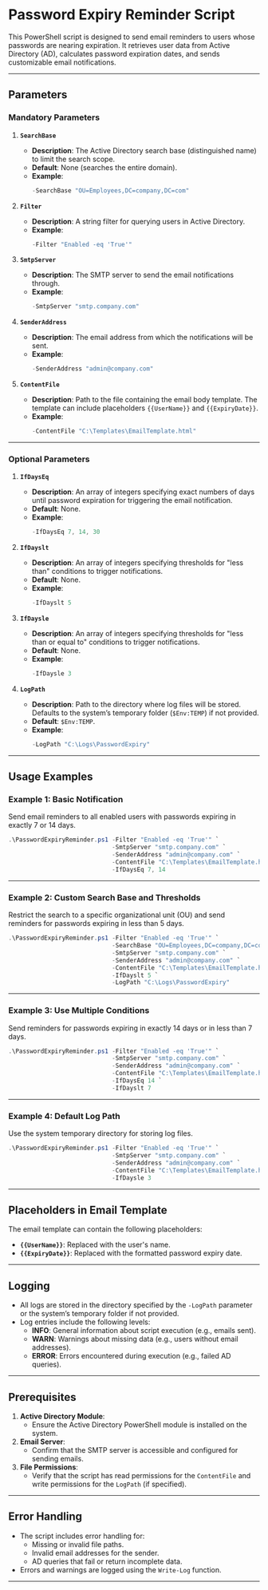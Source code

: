 
# **Password Expiry Reminder Script**

This PowerShell script is designed to send email reminders to users whose passwords are nearing expiration. It retrieves user data from Active Directory (AD), calculates password expiration dates, and sends customizable email notifications.

---

## **Parameters**

### **Mandatory Parameters**

1. **`SearchBase`**
   - **Description**: The Active Directory search base (distinguished name) to limit the search scope.
   - **Default**: None (searches the entire domain).
   - **Example**: 
     ```powershell
     -SearchBase "OU=Employees,DC=company,DC=com"
     ```

2. **`Filter`**
   - **Description**: A string filter for querying users in Active Directory.
   - **Example**: 
     ```powershell
     -Filter "Enabled -eq 'True'"
     ```

3. **`SmtpServer`**
   - **Description**: The SMTP server to send the email notifications through.
   - **Example**: 
     ```powershell
     -SmtpServer "smtp.company.com"
     ```

4. **`SenderAddress`**
   - **Description**: The email address from which the notifications will be sent.
   - **Example**: 
     ```powershell
     -SenderAddress "admin@company.com"
     ```

5. **`ContentFile`**
   - **Description**: Path to the file containing the email body template. The template can include placeholders `{{UserName}}` and `{{ExpiryDate}}`.
   - **Example**: 
     ```powershell
     -ContentFile "C:\Templates\EmailTemplate.html"
     ```

---

### **Optional Parameters**


1. **`IfDaysEq`**
   - **Description**: An array of integers specifying exact numbers of days until password expiration for triggering the email notification.
   - **Default**: None.
   - **Example**: 
     ```powershell
     -IfDaysEq 7, 14, 30
     ```

2. **`IfDayslt`**
   - **Description**: An array of integers specifying thresholds for "less than" conditions to trigger notifications.
   - **Default**: None.
   - **Example**: 
     ```powershell
     -IfDayslt 5
     ```

3. **`IfDaysle`**
   - **Description**: An array of integers specifying thresholds for "less than or equal to" conditions to trigger notifications.
   - **Default**: None.
   - **Example**: 
     ```powershell
     -IfDaysle 3
     ```

4. **`LogPath`**
   - **Description**: Path to the directory where log files will be stored. Defaults to the system’s temporary folder (`$Env:TEMP`) if not provided.
   - **Default**: `$Env:TEMP`.
   - **Example**: 
     ```powershell
     -LogPath "C:\Logs\PasswordExpiry"
     ```

---

## **Usage Examples**

### **Example 1: Basic Notification**
Send email reminders to all enabled users with passwords expiring in exactly 7 or 14 days.

```powershell
.\PasswordExpiryReminder.ps1 -Filter "Enabled -eq 'True'" `
                             -SmtpServer "smtp.company.com" `
                             -SenderAddress "admin@company.com" `
                             -ContentFile "C:\Templates\EmailTemplate.html" `
                             -IfDaysEq 7, 14
```

---

### **Example 2: Custom Search Base and Thresholds**
Restrict the search to a specific organizational unit (OU) and send reminders for passwords expiring in less than 5 days.

```powershell
.\PasswordExpiryReminder.ps1 -Filter "Enabled -eq 'True'" `
                             -SearchBase "OU=Employees,DC=company,DC=com" `
                             -SmtpServer "smtp.company.com" `
                             -SenderAddress "admin@company.com" `
                             -ContentFile "C:\Templates\EmailTemplate.html" `
                             -IfDayslt 5 `
                             -LogPath "C:\Logs\PasswordExpiry"
```

---

### **Example 3: Use Multiple Conditions**
Send reminders for passwords expiring in exactly 14 days or in less than 7 days.

```powershell
.\PasswordExpiryReminder.ps1 -Filter "Enabled -eq 'True'" `
                             -SmtpServer "smtp.company.com" `
                             -SenderAddress "admin@company.com" `
                             -ContentFile "C:\Templates\EmailTemplate.html" `
                             -IfDaysEq 14 `
                             -IfDayslt 7
```

---

### **Example 4: Default Log Path**
Use the system temporary directory for storing log files.

```powershell
.\PasswordExpiryReminder.ps1 -Filter "Enabled -eq 'True'" `
                             -SmtpServer "smtp.company.com" `
                             -SenderAddress "admin@company.com" `
                             -ContentFile "C:\Templates\EmailTemplate.html" `
                             -IfDaysle 3
```

---

## **Placeholders in Email Template**
The email template can contain the following placeholders:
- **`{{UserName}}`**: Replaced with the user's name.
- **`{{ExpiryDate}}`**: Replaced with the formatted password expiry date.

---

## **Logging**
- All logs are stored in the directory specified by the `-LogPath` parameter or the system’s temporary folder if not provided.
- Log entries include the following levels:
  - **INFO**: General information about script execution (e.g., emails sent).
  - **WARN**: Warnings about missing data (e.g., users without email addresses).
  - **ERROR**: Errors encountered during execution (e.g., failed AD queries).

---

## **Prerequisites**
1. **Active Directory Module**:
   - Ensure the Active Directory PowerShell module is installed on the system.
2. **Email Server**:
   - Confirm that the SMTP server is accessible and configured for sending emails.
3. **File Permissions**:
   - Verify that the script has read permissions for the `ContentFile` and write permissions for the `LogPath` (if specified).

---

## **Error Handling**
- The script includes error handling for:
  - Missing or invalid file paths.
  - Invalid email addresses for the sender.
  - AD queries that fail or return incomplete data.
- Errors and warnings are logged using the `Write-Log` function.

---
